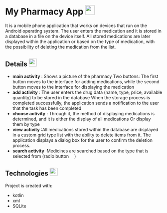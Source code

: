# **My Pharmacy App**   <img height="30" src="https://github.com/user-attachments/assets/184db0f2-4d9e-405e-b62f-79974591b991">

 It is a mobile phone application that works on devices that run on the Android operating system. The user enters the medication and it is stored in a database in a file on the device itself. All stored medications are later displayed within the application or based on the type of medication, with the possibility of deleting the medication from the list.


## Details  <img height="25" src="https://github.com/user-attachments/assets/bf806a63-42cf-4f70-8065-19f941b31fe2">

* **main activity** : Shows a picture of the pharmacy
Two buttons: The first button moves to the interface for adding medications, while the second button moves to the interface for displaying the medication
* **add activity** : The user enters the drug data (name, type, price, available quantity) to be stored in the database
When the storage process is completed successfully, the application sends a notification to the user that the task has been completed
* **choose activity** : Through it, the method of displaying medications is determined, and it is either the display of all medications 
Or display them by type
* **view activity** :All medications stored within the database are displayed in a custom grid type list with the ability to delete items from it. The application displays a dialog box for the user to confirm the deletion process.
* **search activity** :Medicines are searched based on the type that is selected from (radio button  <img height="10" src="https://github.com/user-attachments/assets/8e1f3a4d-a091-4d1a-a53f-5b51b6595e21">  )

## Technologies <img height="25" src="https://github.com/user-attachments/assets/79b77200-ac9e-42c0-ae7d-c92de99a1e43">
Project is created with:
* kotlin 
* xml
* SQLite
 
